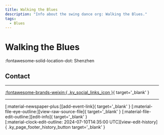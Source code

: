 ```yaml
---
title: Walking the Blues
description: "Info about the swing dance org: Walking the Blues."
tags:
  - Blues
---
```


# Walking the Blues

:fontawesome-solid-location-dot: Shenzhen  


## Contact


---

 [:fontawesome-brands-weixin:{ .ky_social_links_icon }](# "Walking the Blues"){ target='_blank' }

---

<div class="ky_page_footer" markdown>
<div class="ky_page_footer_trailing" markdown="span">
[:material-newspaper-plus:][add-event-link]{ target='_blank' }
[:material-file-eye-outline:][view-raw-source-file]{ target='_blank' }
[:material-file-edit-outline:][edit-info]{ target='_blank' }
</div>
<div class="ky_page_footer_leading" markdown="span">
[:material-clock-edit-outline: 2024-07-10T14:35:00 UTC][view-edit-history]{ .ky_page_footer_history_button target='_blank' }
</div>
</div>

[add-event-link]: https://github.com/swingdance/events/issues/new?assignees=&labels=add+event&projects=&template=02-add_entity.yml&title=%5Bzh_CN%5D%20%3CName%3E&region=zh_CN&province=Guangdong&city=Shenzhen&org_id=walking-the-blues "Add Event"
[view-raw-source-file]: https://github.com/swingdance/orgs/blob/main/zh_CN/walking-the-blues.json "View Raw Source File"
[edit-info]: https://github.com/swingdance/orgs/issues/new?assignees=&labels=update+org&projects=&template=03-update_entity.yml&title=%5Bzh_CN%5D%20Walking%20the%20Blues&region=zh_CN&id=walking-the-blues&name=Walking%20the%20Blues "Edit Info"

[view-edit-history]: https://github.com/swingdance/orgs/commits/main/zh_CN/walking-the-blues.json "View Edit History"
